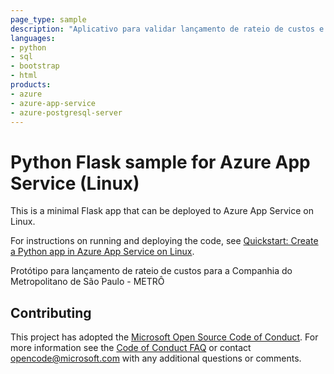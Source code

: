 ```yaml
---
page_type: sample
description: "Aplicativo para validar lançamento de rateio de custos e exportar para o Power Bi"
languages:
- python
- sql
- bootstrap
- html
products:
- azure
- azure-app-service
- azure-postgresql-server
---
```


# Python Flask sample for Azure App Service (Linux)

This is a minimal Flask app that can be deployed to Azure App Service on Linux.

For instructions on running and deploying the code, see [Quickstart: Create a Python app in Azure App Service on Linux](https://docs.microsoft.com/azure/app-service/quickstart-python).

Protótipo para lançamento de rateio de custos para a Companhia do Metropolitano de São Paulo - METRÔ

## Contributing

This project has adopted the [Microsoft Open Source Code of Conduct](https://opensource.microsoft.com/codeofconduct/). For more information see the [Code of Conduct FAQ](https://opensource.microsoft.com/codeofconduct/faq/) or contact [opencode@microsoft.com](mailto:opencode@microsoft.com) with any additional questions or comments.
